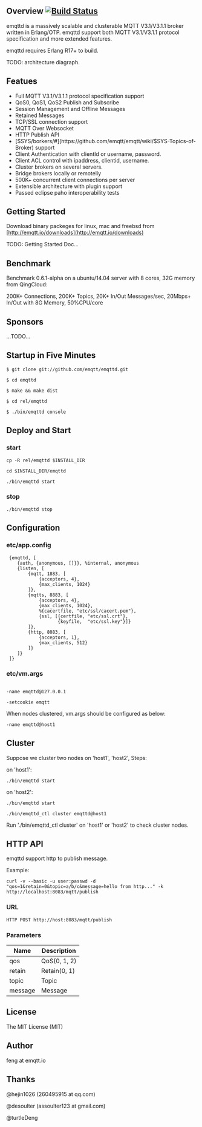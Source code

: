 
## Overview [![Build Status](https://travis-ci.org/emqtt/emqttd.svg?branch=master)](https://travis-ci.org/emqtt/emqttd)

emqttd is a massively scalable and clusterable MQTT V3.1/V3.1.1 broker written in Erlang/OTP. emqttd support both MQTT V3.1/V3.1.1 protocol specification and more extended features.

emqttd requires Erlang R17+ to build.

TODO: architecture diagraph.

## Featues

* Full MQTT V3.1/V3.1.1 protocol specification support
* QoS0, QoS1, QoS2 Publish and Subscribe
* Session Management and Offline Messages
* Retained Messages
* TCP/SSL connection support
* MQTT Over Websocket
* HTTP Publish API
* [$SYS/borkers/#](https://github.com/emqtt/emqtt/wiki/$SYS-Topics-of-Broker) support
* Client Authentication with clientId or username, password.
* Client ACL control with ipaddress, clientid, username.
* Cluster brokers on several servers.
* Bridge brokers locally or remotelly
* 500K+ concurrent client connections per server
* Extensible architecture with plugin support
* Passed eclipse paho interoperability tests

## Getting Started

Download binary packeges for linux, mac and freebsd from [http://emqtt.io/downloads](http://emqtt.io/downloads)

TODO: Getting Started Doc...

## Benchmark

Benchmark 0.6.1-alpha on a ubuntu/14.04 server with 8 cores, 32G memory from QingCloud:

200K+ Connections, 200K+ Topics, 20K+ In/Out Messages/sec, 20Mbps+ In/Out with 8G Memory, 50%CPU/core


## Sponsors

...TODO...


## Startup in Five Minutes

```
$ git clone git://github.com/emqtt/emqttd.git

$ cd emqttd

$ make && make dist

$ cd rel/emqttd

$ ./bin/emqttd console
```

## Deploy and Start

### start

```
cp -R rel/emqttd $INSTALL_DIR

cd $INSTALL_DIR/emqttd

./bin/emqttd start

```

### stop

```
./bin/emqttd stop

```

## Configuration

### etc/app.config

```
 {emqttd, [
    {auth, {anonymous, []}}, %internal, anonymous
    {listen, [
        {mqtt, 1883, [
            {acceptors, 4},
            {max_clients, 1024}
        ]},
        {mqtts, 8883, [
            {acceptors, 4},
            {max_clients, 1024},
            %{cacertfile, "etc/ssl/cacert.pem"}, 
            {ssl, [{certfile, "etc/ssl.crt"},
                   {keyfile,  "etc/ssl.key"}]}
        ]},
        {http, 8083, [
            {acceptors, 1},
            {max_clients, 512}
        ]}
    ]}
 ]}

```

### etc/vm.args

```

-name emqttd@127.0.0.1

-setcookie emqtt

```

When nodes clustered, vm.args should be configured as below:

```
-name emqttd@host1
```

## Cluster

Suppose we cluster two nodes on 'host1', 'host2', Steps:

on 'host1':

```
./bin/emqttd start
```

on 'host2':

```
./bin/emqttd start

./bin/emqttd_ctl cluster emqttd@host1
```

Run './bin/emqttd_ctl cluster' on 'host1' or 'host2' to check cluster nodes.

## HTTP API

emqttd support http to publish message.

Example:

```
curl -v --basic -u user:passwd -d "qos=1&retain=0&topic=a/b/c&message=hello from http..." -k http://localhost:8083/mqtt/publish
```

### URL

```
HTTP POST http://host:8083/mqtt/publish
```

### Parameters

Name    |  Description
--------|---------------
qos     |  QoS(0, 1, 2)
retain  |  Retain(0, 1)
topic   |  Topic
message |  Message

## License

The MIT License (MIT)

## Author

feng at emqtt.io

## Thanks

@hejin1026 (260495915 at qq.com)

@desoulter (assoulter123 at gmail.com)

@turtleDeng

